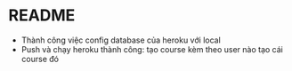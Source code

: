# README

- Thành công việc config database của heroku với local
- Push và chạy heroku thành công: tạo course kèm theo user nào tạo cái course đó

